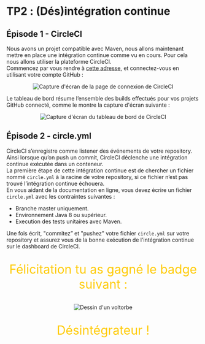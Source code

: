 # TP2 : (Dés)intégration continue

## Épisode 1 - CircleCI

Nous avons un projet compatible avec Maven, nous allons maintenant mettre en place une intégration continue comme vu en cours. Pour cela nous allons utiliser la plateforme CircleCI.  
Commencez par vous rendre à [cette adresse](https://circleci.com), et connectez-vous en utilisant votre compte GitHub :

<p style="text-align: center;">
    <img
        alt="Capture d'écran de la page de connexion de CircleCI"
        src="images/circleci_signin.png"
        title="Connexion CircleCI"
    />
</p>

Le tableau de bord résume l’ensemble des builds effectués pour vos projets GitHub connecté, comme le montre la capture d'écran suivante :

<p style="text-align: center;">
    <img
        alt="Capture d'écran du tableau de bord de CircleCI"
        src="images/circleci_dashboard.png"
        title="Dashboard CircleCI"
    />
</p>

## Épisode 2 - circle.yml

CircleCI s’enregistre comme listener des événements de votre repository. Ainsi lorsque qu’on push un commit, CircleCI déclenche une intégration continue exécutée dans un conteneur.  
La première étape de cette intégration continue est de chercher un fichier nommé `circle.yml` à  la racine de votre repository, si ce fichier n’est pas trouvé l’intégration continue échouera.  
En vous aidant de la documentation en ligne, vous devez écrire un fichier `circle.yml` avec les contraintes suivantes :

- Branche master uniquement.
- Environnement Java 8 ou supérieur.
- Execution des tests unitaires avec Maven.

Une fois écrit, "commitez” et "pushez" votre fichier `circle.yml` sur votre repository et assurez vous de la bonne exécution de l'intégration continue sur le dashboard de CircleCI.

<p style="color: #ffcb05; font-size: 2rem; text-align: center;">
Félicitation tu as gagné le badge suivant :
</p>
<p style="text-align: center;">
    <img
        alt="Dessin d'un voltorbe"
        src="images/voltorbe.png"
        title="Désintégrateur"
    />
</p>
<p style="color: #ffcb05; font-size: 2rem;text-align: center;">
Désintégrateur !
</p>
